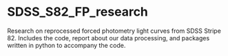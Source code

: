 # SDSS_S82_FP_research
Research on reprocessed forced photometry light curves from SDSS Stripe 82. Includes the code,  report about our data processing, and packages written in python to accompany the code.
